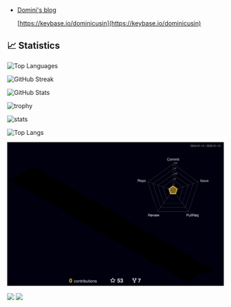 
- [Domini's blog](https://dominicusin.github.io/)



  [https://keybase.io/dominicusin](https://keybase.io/dominicusin)





## :chart_with_upwards_trend: Statistics

![Top Languages](https://github-readme-stats.vercel.app/api/top-langs?username=dominicusin&layout=compact)

![GitHub Streak](https://github-readme-streak-stats.herokuapp.com/?user=dominicusin&border=CCC)

![GitHub Stats](https://github-readme-stats.vercel.app/api?username=dominicusin&show_icons=true)

![trophy](https://github-profile-trophy.vercel.app/?username=dominicusin&theme=gruvbox)

![stats](https://github-readme-stats.vercel.app/api?username=dominicusin&show_icons=true&theme=radical) 

![Top Langs](https://github-readme-stats.vercel.app/api/top-langs/?username=dominicusin&layout=compact&show_icons=true&title_color=fff&icon_color=79ff97&text_color=9f9f9f&bg_color=151515)


![](./profile-3d-contrib/profile-night-rainbow.svg)


<!--
### Hi there 👋

**dominicusin/dominicusin** is a ✨ _special_ ✨ repository because its `README.md` (this file) appears on your GitHub profile.

Here are some ideas to get you started:
​
- 🔭 I’m currently working on ...
- 🌱 I’m currently learning ...
- 👯 I’m looking to collaborate on ...
- 🤔 I’m looking for help with ...
- 💬 Ask me about ...
- 📫 How to reach me: ...
- 😄 Pronouns: ...
- ⚡ Fun fact: ...
-->


![](https://komarev.com/ghpvc/?username=dominicusin&abbreviated=true)
![](https://hit.yhype.me/github/profile?account_id=497532)

